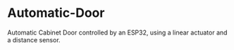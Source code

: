 # Automatic-Door
Automatic Cabinet Door controlled by an ESP32, using a linear actuator and a distance sensor.
